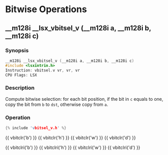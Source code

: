 # Bitwise Operations

## __m128i __lsx_vbitsel_v (__m128i a, __m128i b, __m128i c)

### Synopsis

```c++
__m128i __lsx_vbitsel_v (__m128i a, __m128i b, __m128i c)
#include <lsxintrin.h>
Instruction: vbitsel.v vr, vr, vr
CPU Flags: LSX
```

### Description

Compute bitwise selection: for each bit position, if the bit in `c` equals to one, copy the bit from `b` to `dst`, otherwise copy from `a`.

### Operation

```c++
{% include 'vbitsel_v.h' %}
```

{{ vbitclr('b') }}
{{ vbitclr('h') }}
{{ vbitclr('w') }}
{{ vbitclr('d') }}

{{ vbitclri('b') }}
{{ vbitclri('h') }}
{{ vbitclri('w') }}
{{ vbitclri('d') }}